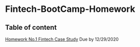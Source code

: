 # Fintech-BootCamp-Homework

## Table of content 

[Homework No.1 Fintech Case Study](https://github.com/weirongtian/Fintech-BootCamp-Homework/blob/main/Homework_1_CaseStudy.md) Due by 12/29/2020
